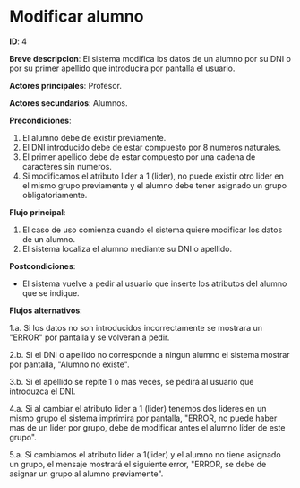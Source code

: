 # Modificar alumno

**ID**: 4

**Breve descripcion**: El sistema modifica los datos de un alumno por su DNI o por su primer apellido que introducira por pantalla el usuario.

**Actores principales**: Profesor.

**Actores secundarios**: Alumnos.

**Precondiciones**: 

1. El alumno debe de existir previamente.
2. El DNI introducido debe de estar compuesto por 8 numeros naturales.
3. El primer apellido debe de estar compuesto por una cadena de caracteres sin numeros.
4. Si modificamos el atributo lider a  1 (lider), no puede existir otro lider en el mismo grupo previamente y el alumno debe tener asignado un grupo obligatoriamente.

**Flujo principal**:

1. El caso de uso comienza cuando el sistema quiere modificar los datos de un alumno.
2. El sistema localiza el alumno mediante su DNI o apellido.

**Postcondiciones**:

- El sistema vuelve a pedir al usuario que inserte los atributos del alumno que se indique.

**Flujos alternativos**:

1.a. Si los datos no son introducidos incorrectamente se mostrara un "ERROR" por pantalla y se volveran a pedir.

2.b. Si el DNI o apellido no corresponde a ningun alumno el sistema mostrar por pantalla, "Alumno no existe".

3.b. Si el apellido se repite 1 o mas veces, se pedirá al usuario que introduzca el DNI.

4.a. Si al cambiar el atributo lider a 1 (lider) tenemos dos lideres en un mismo grupo el sistema imprimira por pantalla, "ERROR, no puede haber mas de un lider por grupo, debe de modificar antes el alumno lider de este grupo".

5.a. Si cambiamos el atributo lider a 1(lider) y el alumno no tiene asignado un grupo, el mensaje mostrará el siguiente error, "ERROR, se debe de asignar un grupo al alumno previamente".
